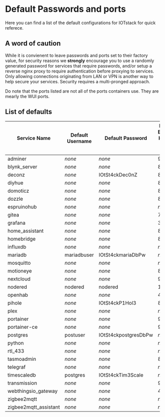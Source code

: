 # Default Passwords and ports

Here you can find a list of the default configurations for IOTstack for quick referece.

## A word of caution
While it is convienent to leave passwords and ports set to their factory value, for security reasons we __strongly__ encourage you to use a randomly generated password for services that require passwords, and/or setup a reverse nginx proxy to require authentication before proxying to services. Only allowing connections originating from LAN or VPN is another way to help secure your services. Security requires a multi-pronged approach.

Do note that the ports listed are not all of the ports containers use. They are mearly the WUI ports.

## List of defaults

| Service Name   | Default Username | Default Password | Default External HTTP/S WUI Port | Multiple Passwords |
| -------------- | ---------------- | ---------------- | -------------------------------- | ------------------ |
| adminer        | *none*           | *none*     | 9080   | No |
| blynk_server   | *none*           | *none*     | 8180   | No |
| deconz         | *none*           | IOtSt4ckDec0nZ | 8090 | No |
| diyhue         | *none*           | *none*     | 8070   | No |
| domoticz       | *none*           | *none*     | 8883   | No |
| dozzle         | *none*           | *none*     | 8889   | No |
| espruinohub    | *none*           | *none*     | *none* | No |
| gitea          | *none*           | *none*     | 7920   | No |
| grafana        | *none*           | *none*     | 3000   | No |
| home_assistant | *none*           | *none*     | 8123   | No |
| homebridge     | *none*           | *none*     | 8581   | No |
| influxdb       | *none*           | *none*     | *none* | Yes |
| mariadb        | mariadbuser      | IOtSt4ckmariaDbPw | *none* | Yes |
| mosquitto      | *none*           | *none*     | *none* | No |
| motioneye      | *none*           | *none*     | 8765   | No |
| nextcloud      | *none*           | *none*     | 9321   | No |
| nodered        | nodered          | nodered    | 1880   | No |
| openhab        | *none*           | *none*     | 4050   | No |
| pihole         | *none*           | IOtSt4ckP1Hol3 | 8089 | No |
| plex           | *none*           | *none*     | *none* | No |
| portainer      | *none*           | *none*     | 9002   | No |
| portainer-ce   | *none*           | *none*     | 9001   | No |
| postgres       | postuser         | IOtSt4ckpostgresDbPw   | *none* | Yes |
| python         | *none*           | *none*     | *none* | No |
| rtl_433        | *none*           | *none*     | *none* | No |
| tasmoadmin     | *none*           | *none*     | 8088   | No |
| telegraf       | *none*           | *none*     | *none* | No |
| timescaledb    | postgres         | IOtSt4ckTim3Scale | *none* | No |
| transmission   | *none*           | *none*     | 9091   | No |
| webthingsio_gateway | *none*      | *none*     | 4060   | No |
| zigbee2mqtt    | *none*           | *none*     | *none* | No |
| zigbee2mqtt_assistant | *none*    | *none* | *none* | No |
